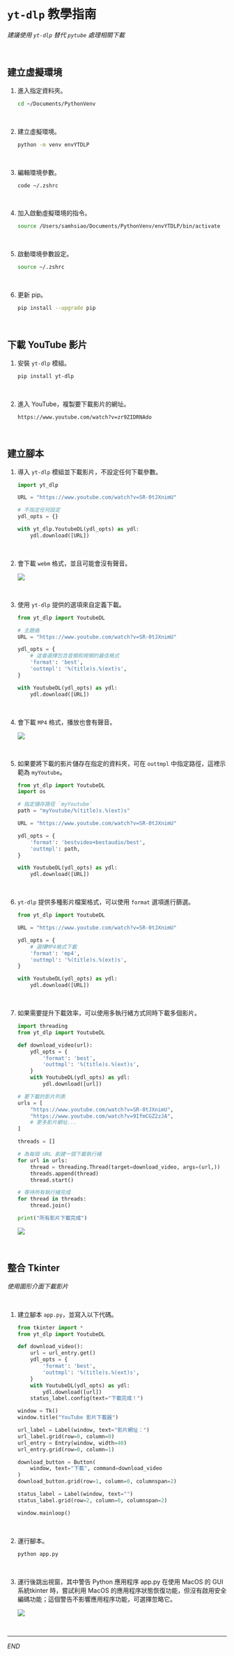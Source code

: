 # `yt-dlp` 教學指南

_建議使用 `yt-dlp` 替代 `pytube` 處理相關下載_

<br>

## 建立虛擬環境

1. 進入指定資料夾。

    ```bash
    cd ~/Documents/PythonVenv
    ```

<br>

2. 建立虛擬環境。

    ```bash
    python -m venv envYTDLP
    ```

<br>

3. 編輯環境參數。

    ```bash
    code ~/.zshrc
    ```

<br>

4. 加入啟動虛擬環境的指令。

    ```bash
    source /Users/samhsiao/Documents/PythonVenv/envYTDLP/bin/activate
    ```

<br>

5. 啟動環境參數設定。

    ```bash
    source ~/.zshrc
    ```

<br>

6. 更新 pip。

    ```bash
    pip install --upgrade pip
    ```

<br>

## 下載 YouTube 影片

1. 安裝 `yt-dlp` 模組。

    ```bash
    pip install yt-dlp
    ```

<br>

2. 進入 YouTube，複製要下載影片的網址。

    ```http
    https://www.youtube.com/watch?v=zr9ZIDRNAdo
    ```

<br>

## 建立腳本

1. 導入 `yt-dlp` 模組並下載影片，不設定任何下載參數。

    ```python
    import yt_dlp

    URL = "https://www.youtube.com/watch?v=SR-0tJXnimU"

    # 不指定任何設定
    ydl_opts = {}

    with yt_dlp.YoutubeDL(ydl_opts) as ydl:
        ydl.download([URL])
    ```

<br>

2. 會下載 `webm` 格式，並且可能會沒有聲音。

    ![](images/img_01.png)

<br>

3. 使用 `yt-dlp` 提供的選項來自定義下載。

    ```python
    from yt_dlp import YoutubeDL

    # 主題曲
    URL = "https://www.youtube.com/watch?v=SR-0tJXnimU"

    ydl_opts = {
        # 這會選擇包含音頻和視頻的最佳格式
        'format': 'best',  
        'outtmpl': '%(title)s.%(ext)s',
    }

    with YoutubeDL(ydl_opts) as ydl:
        ydl.download([URL])
    ```

<br>

4. 會下載 `MP4` 格式，播放也會有聲音。

    ![](images/img_02.png)

<br>

5. 如果要將下載的影片儲存在指定的資料夾，可在 `outtmpl` 中指定路徑，這裡示範為 `myYoutube`。

    ```python
    from yt_dlp import YoutubeDL
    import os

    # 指定儲存路徑 `myYoutube`
    path = "myYoutube/%(title)s.%(ext)s"

    URL = "https://www.youtube.com/watch?v=SR-0tJXnimU"

    ydl_opts = {
        'format': 'bestvideo+bestaudio/best',
        'outtmpl': path,
    }

    with YoutubeDL(ydl_opts) as ydl:
        ydl.download([URL])
    ```

<br>

6. `yt-dlp` 提供多種影片檔案格式，可以使用 `format` 選項進行篩選。

    ```python
    from yt_dlp import YoutubeDL

    URL = "https://www.youtube.com/watch?v=SR-0tJXnimU"

    ydl_opts = {
        # 選擇MP4格式下載
        'format': 'mp4',  
        'outtmpl': '%(title)s.%(ext)s',
    }

    with YoutubeDL(ydl_opts) as ydl:
        ydl.download([URL])
    ```

<br>

7. 如果需要提升下載效率，可以使用多執行緒方式同時下載多個影片。

    ```python
    import threading
    from yt_dlp import YoutubeDL

    def download_video(url):
        ydl_opts = {
            'format': 'best',
            'outtmpl': '%(title)s.%(ext)s',
        }
        with YoutubeDL(ydl_opts) as ydl:
            ydl.download([url])

    # 要下載的影片列表
    urls = [
        "https://www.youtube.com/watch?v=SR-0tJXnimU",
        "https://www.youtube.com/watch?v=9IfmCGZ2zJA",
        # 更多影片網址...
    ]

    threads = []

    # 為每個 URL 創建一個下載執行緒
    for url in urls:
        thread = threading.Thread(target=download_video, args=(url,))
        threads.append(thread)
        thread.start()

    # 等待所有執行緒完成
    for thread in threads:
        thread.join()

    print("所有影片下載完成")
    ```

    ![](images/img_03.png)

<br>

## 整合 Tkinter

_使用圖形介面下載影片_

<br>

1. 建立腳本 `app.py`，並寫入以下代碼。

    ```python
    from tkinter import *
    from yt_dlp import YoutubeDL

    def download_video():
        url = url_entry.get()
        ydl_opts = {
            'format': 'best',
            'outtmpl': '%(title)s.%(ext)s',
        }
        with YoutubeDL(ydl_opts) as ydl:
            ydl.download([url])
        status_label.config(text="下載完成！")

    window = Tk()
    window.title("YouTube 影片下載器")

    url_label = Label(window, text="影片網址：")
    url_label.grid(row=0, column=0)
    url_entry = Entry(window, width=40)
    url_entry.grid(row=0, column=1)

    download_button = Button(
        window, text="下載", command=download_video
    )
    download_button.grid(row=1, column=0, columnspan=2)

    status_label = Label(window, text="")
    status_label.grid(row=2, column=0, columnspan=2)

    window.mainloop()
    ```

<br>

2. 運行腳本。

    ```bash
    python app.py
    ```

<br>

3. 運行後跳出視窗，其中警告 Python 應用程序 app.py 在使用 MacOS 的 GUI 系統tkinter 時，嘗試利用 MacOS 的應用程序狀態恢復功能，但沒有啟用安全編碼功能；這個警告不影響應用程序功能，可選擇忽略它。

    ![](images/img_04.png)

<br>

___

_END_